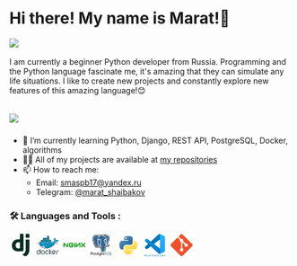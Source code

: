 # Hi there! My name is Marat!👋 
![](https://komarev.com/ghpvc/?username=smaspb17)

I am currently a beginner Python developer from Russia. Programming and the Python language fascinate me, it's amazing that they can simulate any life situations. I like to create new projects and constantly explore new features of this amazing language!😊

![](https://github-profile-summary-cards.vercel.app/api/cards/profile-details?username=smaspb17&theme=discord_old_blurple)
---
- 🌱 I’m currently learning Python, Django, REST API, PostgreSQL, Docker, algorithms
- 👨‍💻 All of my projects are available at [my repositories](https://github.com/smaspb17?tab=repositories)
- 📫 How to reach me:
  - Email: smaspb17@yandex.ru
  - Telegram: [@marat_shaibakov](https://t.me/marat_shaibakov)

### :hammer_and_wrench: Languages and Tools :
<div>
  <img src="https://github.com/devicons/devicon/blob/master/icons/django/django-plain.svg" title="Django" alt="Django" width="40" height="40"/>&nbsp;
  <img src="https://github.com/devicons/devicon/blob/master/icons/docker/docker-original-wordmark.svg" title="Docker" alt="Docker" width="40" height="40"/>&nbsp;
  <img src="https://github.com/devicons/devicon/blob/master/icons/nginx/nginx-original.svg" title="Nginx" alt="Nginx" width="40" height="40"/>&nbsp;
  <img src="https://github.com/devicons/devicon/blob/master/icons/postgresql/postgresql-original-wordmark.svg" title="Posgresql" alt="Posgresql" width="40" height="40"/>&nbsp;
  <img src="https://github.com/devicons/devicon/blob/master/icons/python/python-original.svg" title="Python" alt="Python" width="40" height="40"/>&nbsp;
  <img src="https://github.com/devicons/devicon/blob/master/icons/vscode/vscode-original-wordmark.svg" title="Vscode" alt="Vscode" width="40" height="40"/>&nbsp;
  <img src="https://github.com/devicons/devicon/blob/master/icons/git/git-original.svg" title="Git" alt="Git" width="40" height="40"/>&nbsp;
</div>
